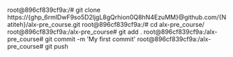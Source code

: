 root@896cf839cf9a:/# git clone https://{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}@github.com/{Natiteh}/alx-pre_course.git
root@896cf839cf9a:/# cd alx-pre_course/
root@896cf839cf9a:/alx-pre_course# git add .
root@896cf839cf9a:/alx-pre_course# git commit -m 'My first commit'
root@896cf839cf9a:/alx-pre_course# git push 